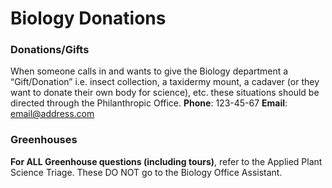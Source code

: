 # Biology Donations



 ### **Donations/Gifts**

When someone calls in and wants to give the Biology department a “Gift/Donation” i.e. insect collection, a taxidermy mount, a cadaver (or they want to donate their own body for science), etc. these situations should be directed through the Philanthropic Office. 
**Phone**: 123-45-67
**Email**: email@address.com

### **Greenhouses**

**For ALL Greenhouse questions (including tours)**, refer to the Applied Plant Science Triage. These DO NOT go to the Biology Office Assistant.
